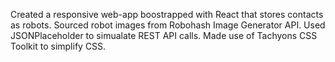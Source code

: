 Created a responsive web-app boostrapped with React that stores contacts as robots. Sourced robot images from Robohash Image Generator API. Used JSONPlaceholder to simualate REST API calls. Made use of Tachyons CSS Toolkit to simplify CSS.


